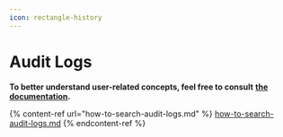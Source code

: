 ```yaml
---
icon: rectangle-history
---
```


# Audit Logs

**To better understand user-related concepts, feel free to consult** [**the documentation**](https://support.braver.net/pour-les-administrateurs/journaux-daudit)**.**

{% content-ref url="how-to-search-audit-logs.md" %}
[how-to-search-audit-logs.md](how-to-search-audit-logs.md)
{% endcontent-ref %}
